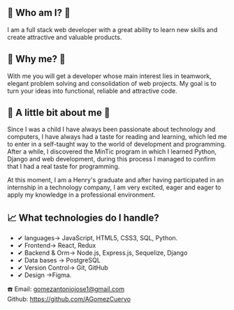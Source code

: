 ## 📄 Who am I? 📄
I am a full stack web developer with a great ability to learn new skills and create attractive and valuable products. 

## 📌 Why me? 📌

With me you will get a developer whose main interest lies in teamwork, elegant problem solving and consolidation of web projects. My goal is to turn your ideas into functional, reliable and attractive code. 

## 🚀 A little bit about me 🚀

Since I was a child I have always been passionate about technology and computers, I have always had a taste for reading and learning, which led me to enter in a self-taught way to the world of development and programming. After a while, I discovered the MinTic program in which I learned Python, Django and web development, during this process I managed to confirm that I had a real taste for programming.

At this moment, I am a Henry's graduate and after having participated in an internship in a technology company, I am very excited, eager and eager to apply my knowledge in a professional environment. 

## 📈 What technologies do I handle? 

- ✔ languages→ JavaScript, HTML5, CSS3, SQL, Python. 
- ✔ Frontend→ React, Redux
- ✔ Backend & Orm→ Node.js, Express.js, Sequelize, Django 
- ✔ Data bases → PostgreSQL 
- ✔ Version Control→ Git, GitHub 
- ✔ Design →Figma. 

☎️
Email: gomezantoniojose1@gmail.com
<br>
Github: https://github.com/AGomezCuervo
